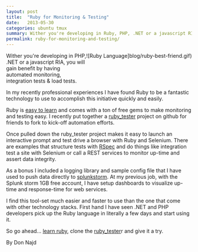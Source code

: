 ```yaml
---
layout: post
title:  "Ruby for Monitoring & Testing"
date:   2013-05-30
categories: ubuntu tmux
summary: Wither you're developing in Ruby, PHP, .NET or a javascript RIA, you will gain benefit by automating monitoring, integration tests & load tests. In my recently professional experiences I have found Ruby to be a fantastic technology to use to accomplish this initiative quickly and easily.
permalink: ruby-for-monitoring-and-testing/
---
```

<span style="float:right; margin-bottom:50px;">
![Ruby Language]blog/ruby-best-friend.gif)
</span>
Wither you're developing in PHP, .NET or a javascript RIA, you will gain benefit by having automated monitoring, integration tests & load tests. 

In my recently professional experiences I have found Ruby to be a fantastic technology to use to accomplish this initiative quickly and easily. 

Ruby is [easy to learn](http://tryruby.org/) and comes with a ton of free gems to make monitoring and testing easy. I recently put together a [ruby_tester](https://github.com/dnajd/ruby_tester) project on github for friends to fork to kick-off automation efforts.

Once pulled down the ruby_tester project makes it easy to launch an interactive prompt and test drive a browser with Ruby and Selenium. There are examples that structure tests with [RSpec](http://rspec.info/) and do things like integration test a site with Selenium or call a REST services to monitor up-time and assert data integrity. 

As a bonus I included a logging library and sample config file that I have used to push data directly to [splunkstorm](https://www.splunkstorm.com/). At my previous job, with the Splunk storm 1GB free account, I have setup dashboards to visualize up-time and response-time for web services.

I find this tool-set much easier and faster to use than the one that come with other technology stacks. First hand I have seen .NET and PHP developers pick up the Ruby language in literally a few days and start using it. 

So go ahead... [learn ruby](http://tryruby.org/), clone the [ruby_tester](https://github.com/dnajd/ruby_tester)r and give it a try.

By Don Najd